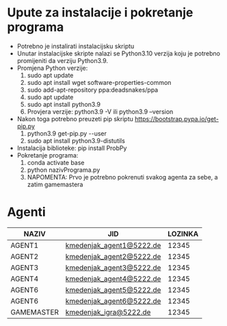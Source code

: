 # Upute za instalacije i pokretanje programa

- Potrebno je instalirati instalacijsku skriptu
- Unutar instalacijske skripte nalazi se Python3.10 verzija koju je potrebno promijeniti da verziju Python3.9.
- Promjena Python verzije:
  1. sudo apt update
  2. sudo apt install wget software-properties-common
  3. sudo add-apt-repository ppa:deadsnakes/ppa
  4. sudo apt update
  5. sudo apt install python3.9
  6. Provjera verzije: python3.9 -V ili python3.9 –version
- Nakon toga potrebno preuzeti pip skriptu https://bootstrap.pypa.io/get-pip.py 
  1. python3.9 get-pip.py --user
  2. sudo apt install python3.9-distutils
- Instalacija biblioteke: pip install ProbPy
- Pokretanje programa: 
  1. conda activate base
  2. python nazivPrograma.py
  3. NAPOMENTA: Prvo je potrebno pokrenuti svakog agenta za sebe, a zatim gamemastera
  

# Agenti

NAZIV | JID  | LOZINKA
-------------|------------- | -------------
AGENT1 |kmedenjak_agent1@5222.de  | 12345
AGENT2 |kmedenjak_agent2@5222.de  | 12345 
AGENT3 |kmedenjak_agent3@5222.de  | 12345
AGENT4 |kmedenjak_agent4@5222.de  | 12345 
AGENT6 |kmedenjak_agent5@5222.de  | 12345
AGENT6 |kmedenjak_agent6@5222.de  | 12345 
GAMEMASTER |kmedenjak_igra@5222.de | 12345
